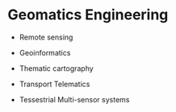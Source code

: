 #  Geomatics Engineering 

* Remote sensing

* Geoinformatics

* Thematic cartography

* Transport Telematics

* Tessestrial Multi-sensor systems
